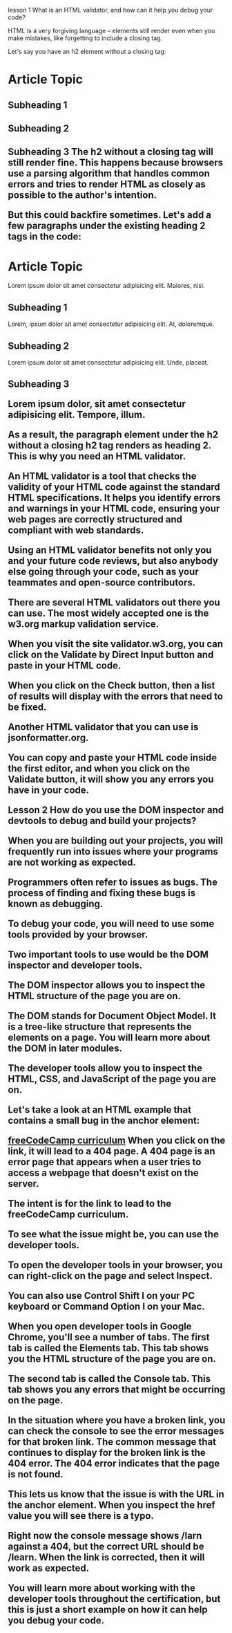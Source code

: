 lesson 1 
What is an HTML validator, and how can it help you debug your code?

HTML is a very forgiving language – elements still render even when you make mistakes, like forgetting to include a closing tag.

Let's say you have an h2 element without a closing tag:

<h1>Article Topic</h1>
<h2>Subheading 1 </h2>
<h2>Subheading 2 </h2>

<!-- This h2 does not have a closing tag -->
<h2>Subheading 3
The h2 without a closing tag will still render fine. This happens because browsers use a parsing algorithm that handles common errors and tries to render HTML as closely as possible to the author's intention.

But this could backfire sometimes. Let's add a few paragraphs under the existing heading 2 tags in the code:

<h1>Article Topic</h1>
<p>Lorem ipsum dolor sit amet consectetur adipisicing elit. Maiores, nisi.</p>

<h2>Subheading 1 </h2>
<p>Lorem, ipsum dolor sit amet consectetur adipisicing elit. At, doloremque.</p>

<h2>Subheading 2 </h2>
<p>Lorem ipsum dolor sit amet consectetur adipisicing elit. Unde, placeat.</p>

<!-- This h2 does not have a closing tag -->
<h2>Subheading 3
<p>Lorem ipsum dolor, sit amet consectetur adipisicing elit. Tempore, illum.</p>
As a result, the paragraph element under the h2 without a closing h2 tag renders as heading 2. This is why you need an HTML validator.

An HTML validator is a tool that checks the validity of your HTML code against the standard HTML specifications. It helps you identify errors and warnings in your HTML code, ensuring your web pages are correctly structured and compliant with web standards.

Using an HTML validator benefits not only you and your future code reviews, but also anybody else going through your code, such as your teammates and open-source contributors.

There are several HTML validators out there you can use. The most widely accepted one is the w3.org markup validation service.

When you visit the site validator.w3.org, you can click on the Validate by Direct Input button and paste in your HTML code.

When you click on the Check button, then a list of results will display with the errors that need to be fixed.

Another HTML validator that you can use is jsonformatter.org.

You can copy and paste your HTML code inside the first editor, and when you click on the Validate button, it will show you any errors you have in your code.


Lesson 2 
How do you use the DOM inspector and devtools to debug and build your projects?

When you are building out your projects, you will frequently run into issues where your programs are not working as expected.

Programmers often refer to issues as bugs. The process of finding and fixing these bugs is known as debugging.

To debug your code, you will need to use some tools provided by your browser.

Two important tools to use would be the DOM inspector and developer tools.

The DOM inspector allows you to inspect the HTML structure of the page you are on.

The DOM stands for Document Object Model. It is a tree-like structure that represents the elements on a page. You will learn more about the DOM in later modules.

The developer tools allow you to inspect the HTML, CSS, and JavaScript of the page you are on.

Let's take a look at an HTML example that contains a small bug in the anchor element:

<a href="https://www.freecodecamp.org/larn/">freeCodeCamp curriculum</a>
When you click on the link, it will lead to a 404 page. A 404 page is an error page that appears when a user tries to access a webpage that doesn't exist on the server.

The intent is for the link to lead to the freeCodeCamp curriculum.

To see what the issue might be, you can use the developer tools.

To open the developer tools in your browser, you can right-click on the page and select Inspect.

You can also use Control Shift I on your PC keyboard or Command Option I on your Mac.

When you open developer tools in Google Chrome, you'll see a number of tabs. The first tab is called the Elements tab. This tab shows you the HTML structure of the page you are on.

The second tab is called the Console tab. This tab shows you any errors that might be occurring on the page.

In the situation where you have a broken link, you can check the console to see the error messages for that broken link. The common message that continues to display for the broken link is the 404 error. The 404 error indicates that the page is not found.

This lets us know that the issue is with the URL in the anchor element. When you inspect the href value you will see there is a typo.

Right now the console message shows /larn against a 404, but the correct URL should be /learn. When the link is corrected, then it will work as expected.

You will learn more about working with the developer tools throughout the certification, but this is just a short example on how it can help you debug your code.

